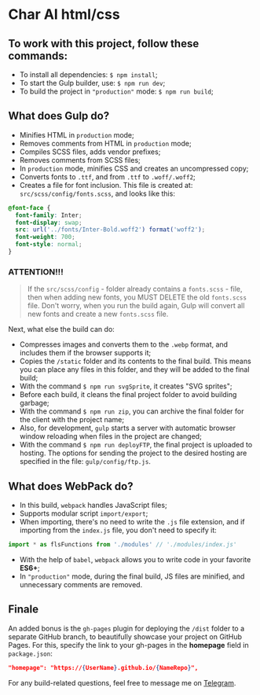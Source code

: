 # Char AI html/css

## To work with this project, follow these commands:

- To install all dependencies: `$ npm install`;
- To start the Gulp builder, use: `$ npm run dev`;
- To build the project in `"production"` mode: `$ npm run build`;

## What does Gulp do?

- Minifies HTML in `production` mode;
- Removes comments from HTML in `production` mode;
- Compiles SCSS files, adds vendor prefixes;
- Removes comments from SCSS files;
- In `production` mode, minifies CSS and creates an uncompressed copy;
- Converts fonts to `.ttf`, and from `.ttf` to `.woff/.woff2`;
- Creates a file for font inclusion. This file is created at: `src/scss/config/fonts.scss`, and looks like this:

```scss
@font-face {
  font-family: Inter;
  font-display: swap;
  src: url('../fonts/Inter-Bold.woff2') format('woff2');
  font-weight: 700;
  font-style: normal;
}
```

### ATTENTION!!!

> If the `src/scss/config` - folder already contains a `fonts.scss` - file, then when adding new fonts, you MUST DELETE the old `fonts.scss` file. Don't worry, when you run the build again, Gulp will convert all new fonts and create a new `fonts.scss` file.

Next, what else the build can do:

- Compresses images and converts them to the `.webp` format, and includes them if the browser supports it;
- Copies the `/static` folder and its contents to the final build. This means you can place any files in this folder, and they will be added to the final build;
- With the command `$ npm run svgSprite`, it creates "SVG sprites";
- Before each build, it cleans the final project folder to avoid building garbage;
- With the command `$ npm run zip`, you can archive the final folder for the client with the project name;
- Also, for development, `gulp` starts a server with automatic browser window reloading when files in the project are changed;
- With the command `$ npm run deployFTP`, the final project is uploaded to hosting. The options for sending the project to the desired hosting are specified in the file: `gulp/config/ftp.js`.

## What does WebPack do?

- In this build, `webpack` handles JavaScript files;
- Supports modular script `import/export`;
- When importing, there's no need to write the `.js` file extension, and if importing from the `index.js` file, you don't need to specify it:

```javascript
import * as flsFunctions from './modules' // './modules/index.js'
```

- With the help of `babel`, `webpack` allows you to write code in your favorite **ES6+**;
- In `"production"` mode, during the final build, JS files are minified, and unnecessary comments are removed.

## Finale

An added bonus is the `gh-pages` plugin for deploying the `/dist` folder to a separate GitHub branch, to beautifully showcase your project on GitHub Pages. For this, specify the link to your gh-pages in the **homepage** field in `package.json`:

```json
"homepage": "https://{UserName}.github.io/{NameRepo}",
```

For any build-related questions, feel free to message me on [Telegram](https://t.me/boyko1396).
